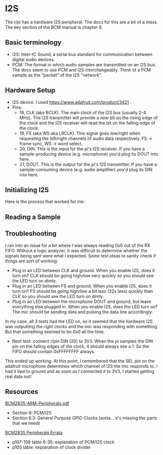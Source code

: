 # I2S

The r/pi has a hardware I2S peripheral. The docs for this are a bit of a mess. The key section of the BCM manual is chapter 8. 

## Basic terminology

- I2S: Inter-IC Sound, a serial bus standard for communication between digital audio devices.
- PCM: The format in which audio samples are transmitted on an I2S bus. The docs seem to use PCM and I2S interchangeably. Think of a PCM sample as the "packet" of the I2S "network".

## Hardware Setup
- I2S device. I used https://www.adafruit.com/product/3421 .
- Pins:
    - 18, CLK (aka BCLK). The main clock of the I2S bus (usually 2-4 MHz). The I2S transmitter will provide a new bit on the rising edge of the clock and the I2S receiver will read the bit on the falling edge of the clock. 
    - 19, FS (aka WS aka LRCLK). This signal goes low/right when requesting the left/right channels of audio data respectively. FS -> frame sync, WS -> word select.
    - 20, DIN. This is the input for the pi's I2S receiver. If you have a sample-producing device (e.g. microphone) you'd plug its DOUT into here. 
    - 21, DOUT. This is the output for the pi's I2S transmitter. If you have a sample-consuming device (e.g. audio amplifier) you'd plug its DIN into here. 

## Initializing I2S
Here is the process that worked for me:

## Reading a Sample

## Troubleshooting
I ran into an issue for a bit where I was always reading 0x0 out of the RX FIFO. Without a logic analyzer, it was difficult to determine whether the signals being sent were what I expected. Some test ideas to sanity check if things are sort of working:
- Plug in an LED between CLK and ground. When you enable I2S, does it turn on? CLK should be going high/low very quickly so you should see the LED turn on dimly. 
- Plug in an LED between FS and ground. When you enable I2S, does it turn on? FS should be going high/low a bit less (32x less) quickly than CLK so you should see the LED turn on dimly. 
- Plug in an LED between the microphone DOUT and ground, but leave
everything else plugged in. When you enable I2S, does the LED turn on? The mic should be sending data and pulsing the data line accordingly.

In my case, all 3 tests had the LED on, so it seemed that the hardware I2S was outputting the right clocks and the mic was responding with something. But that something seemed to be 0x0 all the time. 
- Next test: connect r/pin DIN (20) to 3V3. When the pi samples the DIN pin on the falling edges of the clock, it should always see a 1. So the FIFO should contain 0xFFFFFFFF always. 

This ended up working. At this point, I remembered that the SEL pin on the adafruit microphone determines which channel of I2S the mic responds to. I had it tied to ground and as soon as I connected it to 3V3, I started getting real data out!

## Resources
[BCM2835-ARM-Peripherals.pdf](https://datasheets.raspberrypi.com/bcm2835/bcm2835-peripherals.pdf)
- Section 8: PCM/I2S
- Section 6.3: General Purpose GPIO Clocks (sorta... it's missing the parts that we need)

[BCM2835 Peripherals Errata](https://elinux.org/BCM2835_datasheet_errata)
- p107-108 table 6-35: explanation of PCM/I2S clock
- p105 table: explanation of clock divider